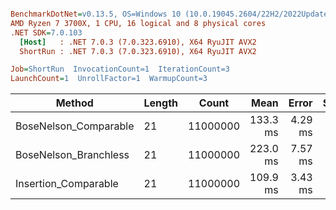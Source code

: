 ``` ini

BenchmarkDotNet=v0.13.5, OS=Windows 10 (10.0.19045.2604/22H2/2022Update)
AMD Ryzen 7 3700X, 1 CPU, 16 logical and 8 physical cores
.NET SDK=7.0.103
  [Host]   : .NET 7.0.3 (7.0.323.6910), X64 RyuJIT AVX2
  ShortRun : .NET 7.0.3 (7.0.323.6910), X64 RyuJIT AVX2

Job=ShortRun  InvocationCount=1  IterationCount=3  
LaunchCount=1  UnrollFactor=1  WarmupCount=3  

```
|                Method | Length |    Count |     Mean |   Error |  StdDev |
|---------------------- |------- |--------- |---------:|--------:|--------:|
| BoseNelson_Comparable |     21 | 11000000 | 133.3 ms | 4.29 ms | 0.23 ms |
| BoseNelson_Branchless |     21 | 11000000 | 223.0 ms | 7.57 ms | 0.41 ms |
|  Insertion_Comparable |     21 | 11000000 | 109.9 ms | 3.43 ms | 0.19 ms |
